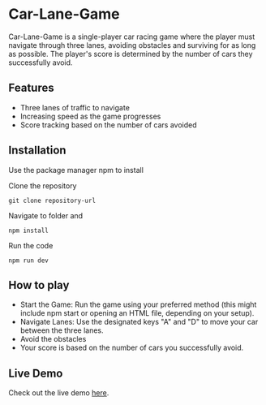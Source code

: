 
# Car-Lane-Game

Car-Lane-Game is a single-player car racing game where the player must navigate through three lanes, avoiding obstacles and surviving for as long as possible. The player's score is determined by the number of cars they successfully avoid.

## Features
- Three lanes of traffic to navigate
- Increasing speed as the game progresses
- Score tracking based on the number of cars avoided

## Installation
Use the package manager npm to install

Clone the repository
```
git clone repository-url
```
Navigate to folder and
```
npm install
```
Run the code
```
npm run dev
```
## How to play
- Start the Game: Run the game using your preferred method (this might include npm start or opening an HTML file, depending on your setup).
- Navigate Lanes: Use the designated keys "A" and "D" to move your car between the three lanes.
- Avoid the obstacles
- Your score is based on the number of cars you successfully avoid.

## Live Demo

Check out the live demo [here](https://car-lane-game-rouge.vercel.app/).

